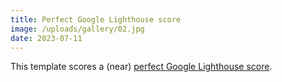 ```yaml
---
title: Perfect Google Lighthouse score
image: /uploads/gallery/02.jpg
date: 2023-07-11
---
```


This template scores a (near) [perfect Google Lighthouse score](https://pagespeed.web.dev/analysis/https-www-hugobricks-preview-usecue-com/je4uqrt6nj?form_factor=mobile).